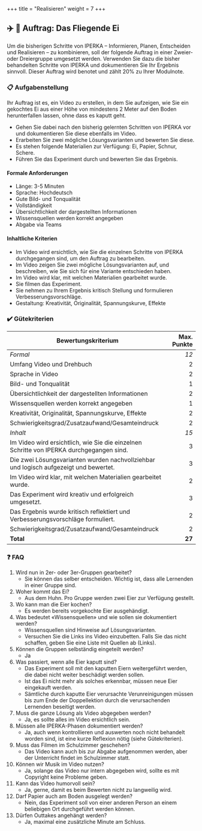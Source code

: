 +++
title = "Realisieren"
weight = 7
+++

## :airplane: :egg: Auftrag: Das Fliegende Ei

Um die bisherigen Schritte von IPERKA – Informieren, Planen, Entscheiden und Realisieren – zu kombinieren, soll der folgende Auftrag in einer Zweier- oder Dreiergruppe umgesetzt werden. Verwenden Sie dazu die bisher behandelten Schritte von IPERKA und dokumentieren Sie Ihr Ergebnis sinnvoll. Dieser Auftrag wird benotet und zählt 20% zu Ihrer Modulnote.

### :clipboard: Aufgabenstellung

Ihr Auftrag ist es, ein Video zu erstellen, in dem Sie aufzeigen, wie Sie ein gekochtes Ei aus einer Höhe von mindestens 2 Meter auf den Boden herunterfallen lassen, ohne dass es kaputt geht.

- Gehen Sie dabei nach den bisherig gelernten Schritten von IPERKA vor und dokumentieren Sie diese ebenfalls im Video.
- Erarbeiten Sie zwei mögliche Lösungsvarianten und bewerten Sie diese.
- Es stehen folgende Materialien zur Verfügung: Ei, Papier, Schnur, Schere.
- Führen Sie das Experiment durch und bewerten Sie das Ergebnis.

#### Formale Anforderungen

- Länge: 3-5 Minuten
- Sprache: Hochdeutsch
- Gute Bild- und Tonqualität
- Vollständigkeit
- Übersichtlichkeit der dargestellten Informationen
- Wissensquellen werden korrekt angegeben
- Abgabe via Teams

#### Inhaltliche Kriterien

- Im Video wird ersichtlich, wie Sie die einzelnen Schritte von IPERKA durchgegangen sind, um den Auftrag zu bearbeiten.
- Im Video zeigen Sie zwei mögliche Lösungsvarianten auf, und beschreiben, wie Sie sich für eine Variante entschieden haben.
- Im Video wird klar, mit welchen Materialien gearbeitet wurde.
- Sie filmen das Experiment.
- Sie nehmen zu Ihrem Ergebnis kritisch Stellung und formulieren Verbesserungsvorschläge.
- Gestaltung: Kreativität, Originalität, Spannungskurve, Effekte

### :heavy_check_mark: Gütekriterien

| Bewertungskriterium                                                                      | Max. Punkte |
|------------------------------------------------------------------------------------------|------------:|
| _Formal_                                                                                 |        _12_ |
| Umfang Video und Drehbuch                                                                |           2 |
| Sprache in Video                                                                         |           2 |
| Bild- und Tonqualität                                                                    |           1 |
| Übersichtlichkeit der dargestellten Informationen                                        |           2 |
| Wissensquellen werden korrekt angegeben                                                  |           1 |
| Kreativität, Originalität, Spannungskurve, Effekte                                       |           2 |
| Schwierigkeitsgrad/Zusatzaufwand/Gesamteindruck                                          |           2 |
| _Inhalt_                                                                                 |        _15_ |
| Im Video wird ersichtlich, wie Sie die einzelnen Schritte von IPERKA durchgegangen sind. |           3 |
| Die zwei Lösungsvarianten wurden nachvollziehbar und logisch aufgezeigt und bewertet.    |           3 |
| Im Video wird klar, mit welchen Materialien gearbeitet wurde.                            |           2 |
| Das Experiment wird kreativ und erfolgreich umgesetzt.                                   |           3 |
| Das Ergebnis wurde kritisch reflektiert und Verbesserungsvorschläge formuliert.          |           2 |
| Schwierigkeitsgrad/Zusatzaufwand/Gesamteindruck                                          |           2 |
| **Total**                                                                                |      **27** |

### :question: FAQ

1. Wird nun in 2er- oder 3er-Gruppen gearbeitet?
    - Sie können das selber entscheiden. Wichtig ist, dass alle Lernenden in einer Gruppe sind.
2. Woher kommt das Ei?
    - Aus dem Huhn. Pro Gruppe werden zwei Eier zur Verfügung gestellt.
3. Wo kann man die Eier kochen?
    - Es werden bereits vorgekochte Eier ausgehändigt.
4. Was bedeutet «Wissensquellen» und wie sollen sie dokumentiert werden?
    - Wissensquellen sind Hinweise auf Lösungsvarianten.
    - Versuchen Sie die Links ins Video einzubetten. Falls Sie das nicht schaffen, geben Sie eine Liste mit Quellen ab (Links).
5. Können die Gruppen selbständig eingeteilt werden?
    - Ja
6. Was passiert, wenn alle Eier kaputt sind?
    - Das Experiment soll mit den kaputten Eiern weitergeführt werden, die dabei nicht weiter beschädigt werden sollen.
    - Ist das Ei nicht mehr als solches erkennbar, müssen neue Eier eingekauft werden.
    - Sämtliche durch kaputte Eier verursachte Verunreinigungen müssen bis zum Ende der Doppellektion durch die verursachenden Lernenden beseitigt werden.
7. Muss die ganze Lösung als Video abgegeben werden?
    - Ja, es sollte alles im Video ersichtlich sein.
8. Müssen alle IPERKA-Phasen dokumentiert werden?
    - Ja, auch wenn kontrollieren und auswerten noch nicht behandelt worden sind, ist eine kurze Reflexion nötig (siehe Gütekriterien).
9. Muss das Filmen im Schulzimmer geschehen?
    - Das Video kann auch bis zur Abgabe aufgenommen werden, aber der Unterricht findet im Schulzimmer statt.
10. Können wir Musik im Video nutzen?
    - Ja, solange das Video nur intern abgegeben wird, sollte es mit Copyright keine Probleme geben.
11. Kann das Video humorvoll sein?
    - Ja, gerne, damit es beim Bewerten nicht zu langweilig wird.
12. Darf Papier auch am Boden ausgelegt werden?
    - Nein, das Experiment soll von einer anderen Person an einem beliebigen Ort durchgeführt werden können.
13. Dürfen Outtakes angehängt werden?
    - Ja, maximal eine zusätzliche Minute am Schluss.
